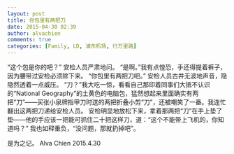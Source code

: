 ```yaml
---
layout: post
title: 你包里有两把刀
date: 2015-04-30 02:39
author: alvachien
comments: true
categories: [Family, LD, 浦东机场, 行万里路]
---
```

“这个包是你的吧？” 安检人员严肃地问。
“是啊。”我有点惶恐，手还得提着裤子，因为腰带过安检必须除下来。
“你包里有两把刀吧。” 安检人员古井无波地声音，隐隐然透着一点威压。
“刀？”我大吃一惊，看看自己那印着同事们大抵不认识的“National Geography”的土黄色的电脑包，猛然想起来里面确实有两把“刀”——买张小泉牌指甲刀时送的两把折叠小剪“刀”，还被嘲笑了一番。我连忙翻出这两把刀递给安检人员。
安检明显地放松下来，拿着那两把“刀”在手上垫了垫——他的手应该一把能可抓住二十把这样刀，道：“这个不能带上飞机的，你知道吗？”
我也如释重负，“没问题，那就扔掉吧”。

是为之记。
Alva Chien
2015.4.30
